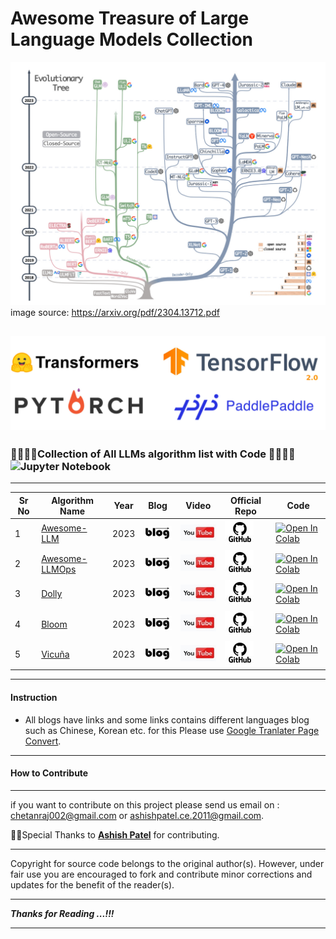 # Awesome Treasure of Large Language Models Collection

![](https://github.com/chicks2014/Treasure_of_LLM/blob/d210e63a760dd8fc105ea2846f3f4c759cf0bfb6/main_poster.jpg)
image source: https://arxiv.org/pdf/2304.13712.pdf

![fw.jpg](https://github.com/chicks2014/Treasure_of_LLM/blob/main/images/fw.jpg?raw=true)
---

###  🧑‍💻👩‍💻Collection of All LLMs algorithm list with Code 🧑‍💻👩‍💻![Jupyter Notebook](https://img.shields.io/badge/jupyter-%23FA0F00.svg?style=for-the-badge&logo=jupyter&logoColor=white)

---

| Sr No | Algorithm Name                                               | Year | Blog                                                         | Video                                                        | Official Repo                                                | Code                                                         |
| ----- | ------------------------------------------------------------ | ---- | ------------------------------------------------------------ | ------------------------------------------------------------ | ------------------------------------------------------------ | ------------------------------------------------------------ |
| 1     | [Awesome-LLM](https://github.com/Hannibal046/Awesome-LLM)             | 2023 | [![](https://raw.githubusercontent.com/chicks2014/Treasure_of_LLM/main/images/b1.jpg)](https://bit.ly/3rYanJk) | [![Youtube](https://raw.githubusercontent.com/chicks2014/Treasure_of_LLM/main/images/yt1.jpg)](https://youtu.be/6MI0f6YjJIk) | [![](https://raw.githubusercontent.com/chicks2014/Treasure_of_LLM/main/images/git.jpg)](https://github.com/Hannibal046/Awesome-LLM) | [![Open In Colab](https://colab.research.google.com/assets/colab-badge.svg)](https://colab.research.google.com/github/EleutherAI/GPTNeo/blob/master/GPTNeo_example_notebook.ipynb) |
| 2     | [Awesome-LLMOps](https://github.com/tensorchord/Awesome-LLMOps)            | 2023 | [![](https://raw.githubusercontent.com/chicks2014/Treasure_of_LLM/main/images/b1.jpg)](https://bit.ly/3DNsrIp) | [![Youtube](https://raw.githubusercontent.com/chicks2014/Treasure_of_LLM/main/images/yt1.jpg)](https://youtu.be/iDulhoQ2pro) | [![](https://raw.githubusercontent.com/chicks2014/Treasure_of_LLM/main/images/git.jpg)](https://github.com/tensorchord/Awesome-LLMOps) | [![Open In Colab](https://colab.research.google.com/assets/colab-badge.svg)](https://colab.research.google.com/github/bentrevett/pytorch-seq2seq/blob/master/6%20-%20Attention%20is%20All%20You%20Need.ipynb) |
| 3     | [Dolly](https://github.com/databrickslabs/dolly)            | 2023 | [![](https://raw.githubusercontent.com/chicks2014/Treasure_of_LLM/main/images/b1.jpg)](https://www.databricks.com/blog/2023/03/24/hello-dolly-democratizing-magic-chatgpt-open-models.html) | [![Youtube](https://raw.githubusercontent.com/chicks2014/Treasure_of_LLM/main/images/yt1.jpg)](https://www.youtube.com/watch?v=GpWqjNf0SCM) | [![](https://raw.githubusercontent.com/chicks2014/Treasure_of_LLM/main/images/git.jpg)](https://github.com/databrickslabs/dolly) | [![Open In Colab](https://colab.research.google.com/assets/colab-badge.svg)](https://colab.research.google.com/github/bentrevett/pytorch-seq2seq/blob/master/6%20-%20Attention%20is%20All%20You%20Need.ipynb) |
| 4     | [Bloom](https://github.com/huggingface/transformers-bloom-inference)            | 2023 | [![](https://raw.githubusercontent.com/chicks2014/Treasure_of_LLM/main/images/b1.jpg)](https://github.com/huggingface/blog/blob/main/bloom-inference-pytorch-scripts.md) | [![Youtube](https://raw.githubusercontent.com/chicks2014/Treasure_of_LLM/main/images/yt1.jpg)](https://www.youtube.com/watch?v=ZHx0TsYB3ac) | [![](https://raw.githubusercontent.com/chicks2014/Treasure_of_LLM/main/images/git.jpg)](https://github.com/huggingface/transformers-bloom-inference) | [![Open In Colab](https://colab.research.google.com/assets/colab-badge.svg)](https://colab.research.google.com/github/bentrevett/pytorch-seq2seq/blob/master/6%20-%20Attention%20is%20All%20You%20Need.ipynb) |
| 5     | [Vicuña](https://github.com/eddieali/Vicuna-AI-LLM)            | 2023 | [![](https://raw.githubusercontent.com/chicks2014/Treasure_of_LLM/main/images/b1.jpg)](https://lmsys.org/blog/2023-03-30-vicuna/) | [![Youtube](https://raw.githubusercontent.com/chicks2014/Treasure_of_LLM/main/images/yt1.jpg)](https://www.youtube.com/watch?v=ZHx0TsYB3ac) | [![](https://raw.githubusercontent.com/chicks2014/Treasure_of_LLM/main/images/git.jpg)](https://lmsys.org/blog/2023-03-30-vicuna/) | [![Open In Colab](https://colab.research.google.com/assets/colab-badge.svg)](https://colab.research.google.com/github/bentrevett/pytorch-seq2seq/blob/master/6%20-%20Attention%20is%20All%20You%20Need.ipynb) |
---

#### Instruction

* All blogs have links and some links contains different languages blog such as Chinese, Korean etc. for this Please use [Google Tranlater Page Convert](https://chrome.google.com/webstore/detail/google-translate/aapbdbdomjkkjkaonfhkkikfgjllcleb?hl=en).

---

#### How to Contribute

---

if you want to contribute on this project please send us email on : chetanraj002@gmail.com or ashishpatel.ce.2011@gmail.com. 

🙏🙏Special Thanks to [**Ashish Patel**](https://github.com/ashishpatel26) for contributing.

---

Copyright for source code belongs to the original author(s). However, under fair use you are encouraged to fork and contribute minor corrections and updates for the benefit of the reader(s).

---

**_Thanks for  Reading ...!!!_**

---

